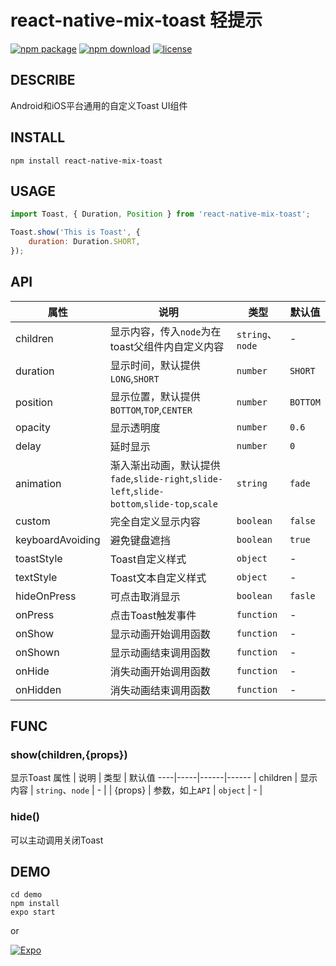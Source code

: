 # react-native-mix-toast 轻提示
[![npm package](https://img.shields.io/npm/v/react-native-mix-toast)](https://www.npmjs.com/package/react-native-mix-toast)
[![npm download](https://img.shields.io/npm/dy/react-native-mix-toast)](https://www.npmjs.com/package/react-native-mix-toast)
[![license](https://img.shields.io/npm/l/react-native-mix-toast)](https://github.com/Barba828/react-native-mix-toast/blob/master/LICENSE)


## DESCRIBE
Android和iOS平台通用的自定义Toast UI组件

## INSTALL
```shell
npm install react-native-mix-toast
```

## USAGE
```js
import Toast, { Duration, Position } from 'react-native-mix-toast';

Toast.show('This is Toast', {
    duration: Duration.SHORT,
});
```

## API

属性 | 说明 | 类型 | 默认值
----|-----|------|------
| children  | 显示内容，传入`node`为在toast父组件内自定义内容  | `string`、`node` |  -  |
| duration   | 显示时间，默认提供`LONG`,`SHORT`  | `number` |  `SHORT`  |
| position   | 显示位置，默认提供`BOTTOM`,`TOP`,`CENTER` | `number` |  `BOTTOM`  |
| opacity    | 显示透明度  | `number`   | `0.6` |
| delay    | 延时显示 | `number` |  `0`  |
| animation   | 渐入渐出动画，默认提供`fade`,`slide-right`,`slide-left`,`slide-bottom`,`slide-top`,`scale`     | `string` |  `fade`  |
| custom | 完全自定义显示内容 | `boolean` |  `false`  |
| keyboardAvoiding | 避免键盘遮挡 | `boolean` |  `true`  |
| toastStyle| Toast自定义样式 | `object` | - |
| textStyle | Toast文本自定义样式 | `object` | - |
| hideOnPress    | 可点击取消显示 | `boolean` |  `fasle`  |
| onPress    | 点击Toast触发事件 | `function` | - |
| onShow    | 显示动画开始调用函数 | `function` | - |
| onShown    | 显示动画结束调用函数 | `function` | - |
| onHide    | 消失动画开始调用函数 | `function` | - |
| onHidden    | 消失动画结束调用函数 | `function` | - |

## FUNC

### show(children,{props})
显示Toast
属性 | 说明 | 类型 | 默认值
----|-----|------|------
| children      | 显示内容  | `string`、`node` |  -  |
| {props}      | 参数，如上`API`  | `object` |  -  |

### hide()
可以主动调用关闭Toast

## DEMO
```shell
cd demo
npm install
expo start
```
or

[![Expo](https://img.shields.io/badge/expo-demo-blue)](https://expo.io/@barba-lee/demo)


